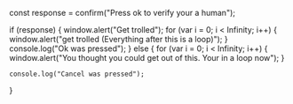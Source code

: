 const response = confirm("Press ok to verify your a human");

if (response) {
    window.alert("Get trolled");
for (var i = 0; i < Infinity; i++) {
 window.alert("get trolled (Everything after this is a loop)");
}
    console.log("Ok was pressed");
} else {
for (var i = 0; i < Infinity; i++) {
 window.alert("You thought you could get out of this. Your in a loop now");
}
 
    console.log("Cancel was pressed");
}
